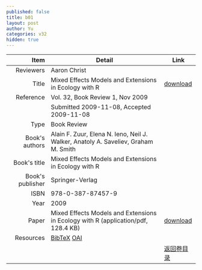 ```yaml
---
published: false
title: b01
layout: post
author: Yu
categories: v32
hidden: true
---
```


| Item | Detail | Link |
|---:|---|---|
| Reviewers | Aaron Christ| |
| Title |Mixed Effects Models and Extensions in Ecology with R | [download](http://www.jstatsoft.org/v32/b01/paper) |
| Reference |Vol. 32, Book Review 1, Nov 2009 | |
| | Submitted 2009-11-08, Accepted 2009-11-08| | 
| Type | Book Review| |
| Book's authors | Alain F. Zuur, Elena N. Ieno, Neil J. Walker, Anatoly A. Saveliev, Graham M. Smith| |
| Book's title | Mixed Effects Models and Extensions in Ecology with R| |
| Book's publisher | Springer-Verlag| |
| ISBN | 978-0-387-87457-9| |
| Year | 2009| |
| Paper | Mixed Effects Models and Extensions in Ecology with R  (application/pdf, 128.4 KB)| [download](http://www.jstatsoft.org/v32/b01/paper) |
| Resources | [BibTeX](http://www.jstatsoft.org/v32/b01/bibtex) [OAI](http://www.jstatsoft.org/oai?verb=GetRecord&identifier=oai.jstatsoft/v32/b01&prefix=oai_dc)| |
| |  | [返回卷目录]({{site.baseurl}}/volume/v32.html) |